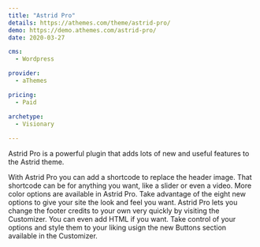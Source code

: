 ```yaml
---
title: "Astrid Pro"
details: https://athemes.com/theme/astrid-pro/
demo: https://demo.athemes.com/astrid-pro/
date: 2020-03-27

cms: 
  - Wordpress

provider: 
  - aThemes

pricing:
  - Paid

archetype:
  - Visionary
  
---
```


Astrid Pro is a powerful plugin that adds lots of new and useful features to the Astrid theme.

With Astrid Pro you can add a shortcode to replace the header image. That shortcode can be for anything you want, like a slider or even a video.  More color options are available in Astrid Pro. Take advantage of the eight new options to give your site the look and feel you want.  Astrid Pro lets you change the footer credits to your own very quickly by visiting the Customizer. You can even add HTML if you want. Take control of your options and style them to your liking usign the new Buttons section available in the Customizer.